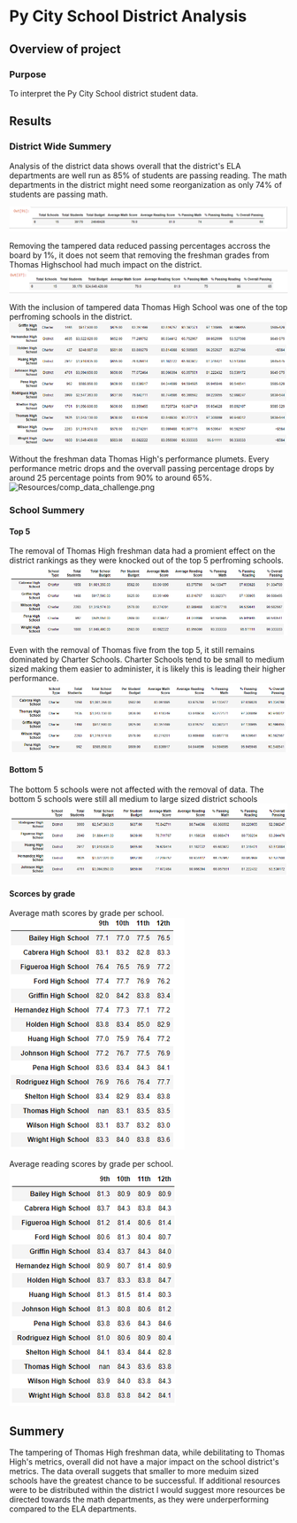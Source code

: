 # Py City School District Analysis

## Overview of project

### Purpose
To interpret the Py City School district student data.

## Results

### District Wide Summery 
Analysis of the district data shows overall that the district's ELA departments are well run as 85% of students are passing reading. The math departments in the district might need some reorganization as only 74% of students are passing math.

![Resources/district_summery_challenge.png](Resources/district_summery_challenge.png)

Removing the tampered data reduced passing percentages accross the board by 1%, it does not seem that removing the freshman grades from Thomas Highschool had much impact on the district.
![Resources/district_summery_module.png](Resources/district_summery_module.png)

With the inclusion of tampered data Thomas High School was one of the top perfroming schools in the district.
![Resources/comp_data_module.png](Resources/comp_data_module.png)

Without the freshman data Thomas High's performance plumets. Every performance metric drops and the overvall passing percentage drops by around 25 percentage points from 90% to around 65%. 
![Resources/comp_data_challenge.png](Resources/comp_data_challenge.png)

### School Summery
#### Top 5
The removal of Thomas High freshman data had a promient effect on the district rankings as they were knocked out of the top 5 perfroming schools.
![Resources/top_5_challenge.png](Resources/top_5_challenge.png)

Even with the removal of Thomas five from the top 5, it still remains dominated by Charter Schools. Charter Schools tend to be small to medium sized making them easier to administer, it is likely this is leading their higher performance.
![Resources/top_5_module.png](Resources/top_5_module.png)

#### Bottom 5
The bottom 5 schools were not affected with the removal of data. The bottom 5 schools were still all medium to large sized district schools
![Resources/bottom_5_module.png](Resources/bottom_5_module.png)

#### Scorces by grade
Average math scores by grade per school.
![Resources/ave_math_challenge.png](Resources/ave_math_challenge.png)

Average reading scores by grade per school.
![Resources/ave_reading_challenge.png](Resources/ave_reading_challenge.png)

## Summery
The tampering of Thomas High freshman data, while debilitating to Thomas High's metrics, overall did not have a major impact on the school district's metrics. The data overall suggets that smaller to more meduim sized schools have the greatest chance to be successful. If additional resources were to be distributed within the district I would suggest more resources be directed towards the math departments, as they were underperforming compared to the ELA departments.
